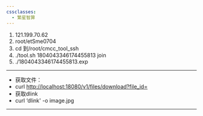 ```yaml
---
cssclasses:
  - 繁星智算
---
```


1. 121.199.70.62
2. root/etSme0704
3. cd 到/root/cmcc_tool_ssh
4. ./tool.sh 1804043346174455813 join
5. ./1804043346174455813.exp

---

- 获取文件：
- curl [http://localhost:18080/v1/files/download?file_id=](http://localhost:18080/v1/files/download?file_id= "http://localhost:18080/v1/files/download?file_id=")
- 获取dlink
- curl ‘dlink' -o image.jpg
---
